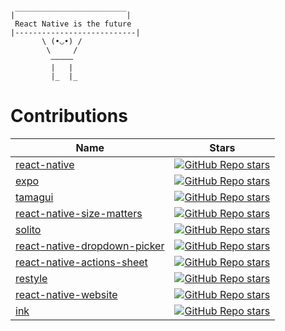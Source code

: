```
|￣￣￣￣￣￣￣￣￣￣￣￣￣￣￣|
 React Native is the future
|---------------------------|
       \ (•◡•) / 
        \     /   
         —————
         |   |
         |_  |_
```

# Contributions
| Name                                                                                                               | Stars                                                                                                                                                                                                                                                                            |
| ------------------------------------------------------------------------------------------------------------------ | -------------------------------------------------------------------------------------------------------------------------------------------------------------------------------------------------------------------------------------------------------------------------------- |
| [react-native](https://github.com/facebook/react-native/commits?author=Randall71)| [![GitHub Repo stars](https://img.shields.io/github/stars/facebook/react-native?color=black&label=%F0%9F%8C%9F&style=for-the-badge)](https://github.com/facebook/react-native/commits?author=Randall71)|
| [expo](https://github.com/expo/expo/commits?author=Randall71)| [![GitHub Repo stars](https://img.shields.io/github/stars/expo/expo?color=black&label=%F0%9F%8C%9F&style=for-the-badge)](https://github.com/expo/expo/commits?author=Randall71)|
| [tamagui](https://github.com/tamagui/tamagui/commits?author=Randall71)| [![GitHub Repo stars](https://img.shields.io/github/stars/tamagui/tamagui?color=black&label=%F0%9F%8C%9F&style=for-the-badge)](https://github.com/tamagui/tamagui/commits?author=Randall71)|
| [react-native-size-matters](https://github.com/nirsky/react-native-size-matters/commits?author=Randall71)| [![GitHub Repo stars](https://img.shields.io/github/stars/nirsky/react-native-size-matters?color=black&label=%F0%9F%8C%9F&style=for-the-badge)](https://github.com/nirsky/react-native-size-matters/commits?author=Randall71)|
| [solito](https://github.com/nandorojo/solito/commits?author=Randall71)| [![GitHub Repo stars](https://img.shields.io/github/stars/nandorojo/solito?color=black&label=%F0%9F%8C%9F&style=for-the-badge)](https://github.com/nandorojo/solito/commits?author=Randall71)|
| [react-native-dropdown-picker](https://github.com/hossein-zare/react-native-dropdown-picker/commits?author=Randall71)| [![GitHub Repo stars](https://img.shields.io/github/stars/hossein-zare/react-native-dropdown-picker?color=black&label=%F0%9F%8C%9F&style=for-the-badge)](https://github.com/hossein-zare/react-native-dropdown-picker/commits?author=Randall71)|
| [react-native-actions-sheet](https://github.com/ammarahm-ed/react-native-actions-sheet/commits?author=Randall71)| [![GitHub Repo stars](https://img.shields.io/github/stars/ammarahm-ed/react-native-actions-sheet?color=black&label=%F0%9F%8C%9F&style=for-the-badge)](https://github.com/ammarahm-ed/react-native-actions-sheet/commits?author=Randall71)|
| [restyle](https://github.com/Shopify/restyle/commits?author=Randall71)| [![GitHub Repo stars](https://img.shields.io/github/stars/Shopify/restyle?color=black&label=%F0%9F%8C%9F&style=for-the-badge)](https://github.com/Shopify/restyle/commits?author=Randall71)|
| [react-native-website](https://github.com/facebook/react-native-website/commits?author=Randall71)| [![GitHub Repo stars](https://img.shields.io/github/stars/facebook/react-native-website?color=black&label=%F0%9F%8C%9F&style=for-the-badge)](https://github.com/facebook/react-native-website/commits?author=Randall71)|
| [ink](https://github.com/vadimdemedes/ink/commits?author=Randall71)| [![GitHub Repo stars](https://img.shields.io/github/stars/vadimdemedes/ink?color=black&label=%F0%9F%8C%9F&style=for-the-badge)](https://github.com/vadimdemedes/ink/commits?author=Randall71)|





<!--
### Hi there 👋

**Randall71/Randall71** is a ✨ _special_ ✨ repository because its `README.md` (this file) appears on your GitHub profile.

Here are some ideas to get you started:

- 🔭 I’m currently working on ...
- 🌱 I’m currently learning ...
- 👯 I’m looking to collaborate on ...
- 🤔 I’m looking for help with ...
- 💬 Ask me about ...
- 📫 How to reach me: ...
- 😄 Pronouns: ...
- ⚡ Fun fact: ...
-->
